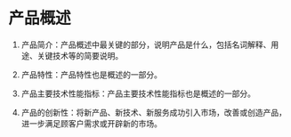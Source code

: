 # 产品概述

1. 产品简介：产品概述中最关键的部分，说明产品是什么，包括名词解释、用途、关键技术等的简要说明。

2. 产品特性：产品特性也是概述的一部分。

3. 产品主要技术性能指标：产品主要技术性能指标也是概述的一部分。

4. 产品的创新性：将新产品、新技术、新服务成功引入市场，改善或创造产品，进一步满足顾客户需求或开辟新的市场。